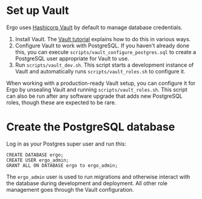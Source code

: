 # Set up Vault

Ergo uses [Hashicorp Vault](https://www.vaultproject.io/) by default to manage database credentials.

1. Install Vault. The [Vault tutorial](https://learn.hashicorp.com/tutorials/vault/getting-started-install) explains how to do this in various ways.
2. Configure Vault to work with PostgreSQL. If you haven't already done this, you can execute `scripts/vault_configure_postgres.sql` to create a PostgreSQL user
appropriate for Vault to use.
3. Run `scripts/vault_dev.sh`. This script starts a development instance of Vault and automatically runs `scripts/vault_roles.sh` to configure it.

When working with a production-ready Vault setup, you can configure it for Ergo by unsealing Vault and running `scripts/vault_roles.sh`. This script can also be run after
any software upgrade that adds new PostgreSQL roles, though these are expected to be rare.

# Create the PostgreSQL database

Log in as your Postgres super user and run this:

```
CREATE DATABASE ergo;
CREATE USER ergo_admin;
GRANT ALL ON DATABASE ergo to ergo_admin;
```

The `ergo_admin` user is used to run migrations and otherwise interact with the database during development and deployment.
All other role management goes through the Vault configuration.

